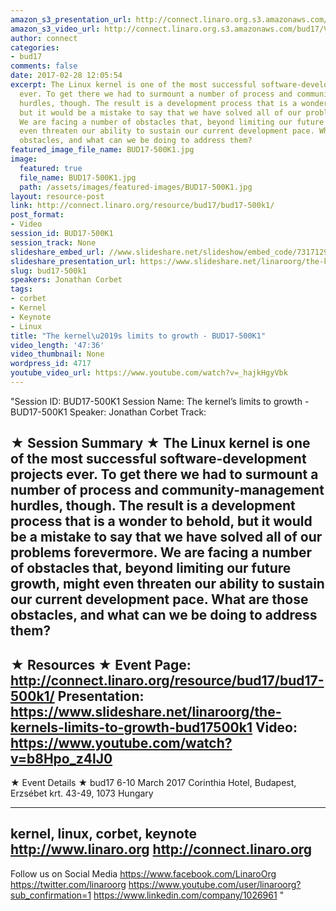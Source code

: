 ```yaml
---
amazon_s3_presentation_url: http://connect.linaro.org.s3.amazonaws.com/bud17/Presentations/BUD17-500K1-Corbet-maint.pdf
amazon_s3_video_url: http://connect.linaro.org.s3.amazonaws.com/bud17/Videos/Friday/BUD17-500K1The%20kernels%20limits%20to%20growth%20-%20Jonathan%20Corbet%20from%20LWN%20-%20BUD17-500K1.mp4
author: connect
categories:
- bud17
comments: false
date: 2017-02-28 12:05:54
excerpt: The Linux kernel is one of the most successful software-development projects
  ever. To get there we had to surmount a number of process and community-management
  hurdles, though. The result is a development process that is a wonder to behold,
  but it would be a mistake to say that we have solved all of our problems forevermore.
  We are facing a number of obstacles that, beyond limiting our future growth, might
  even threaten our ability to sustain our current development pace. What are those
  obstacles, and what can we be doing to address them?
featured_image_file_name: BUD17-500K1.jpg
image:
  featured: true
  file_name: BUD17-500K1.jpg
  path: /assets/images/featured-images/BUD17-500K1.jpg
layout: resource-post
link: http://connect.linaro.org/resource/bud17/bud17-500k1/
post_format:
- Video
session_id: BUD17-500K1
session_track: None
slideshare_embed_url: //www.slideshare.net/slideshow/embed_code/73171293
slideshare_presentation_url: https://www.slideshare.net/linaroorg/the-kernels-limits-to-growth-bud17500k1
slug: bud17-500k1
speakers: Jonathan Corbet
tags:
- corbet
- Kernel
- Keynote
- Linux
title: "The kernel\u2019s limits to growth - BUD17-500K1"
video_length: '47:36'
video_thumbnail: None
wordpress_id: 4717
youtube_video_url: https://www.youtube.com/watch?v=_hajkHgyVbk
---
```


"Session ID: BUD17-500K1
Session Name: The kernel’s limits to growth - BUD17-500K1
Speaker: Jonathan Corbet
Track: 


★ Session Summary ★
The Linux kernel is one of the most successful software-development projects ever. To get there we had to surmount a number of process and community-management hurdles, though. The result is a development process that is a wonder to behold, but it would be a mistake to say that we have solved all of our problems forevermore. We are facing a number of obstacles that, beyond limiting our future growth, might even threaten our ability to sustain our current development pace. What are those obstacles, and what can we be doing to address them?
---------------------------------------------------
★ Resources ★
Event Page: http://connect.linaro.org/resource/bud17/bud17-500k1/
Presentation: https://www.slideshare.net/linaroorg/the-kernels-limits-to-growth-bud17500k1
Video: https://www.youtube.com/watch?v=b8Hpo_z4lJ0
 ---------------------------------------------------

★ Event Details ★
bud17
6-10 March 2017
Corinthia Hotel, Budapest,
Erzsébet krt. 43-49,
1073 Hungary

---------------------------------------------------
kernel, linux, corbet, keynote
http://www.linaro.org
http://connect.linaro.org
---------------------------------------------------
Follow us on Social Media
https://www.facebook.com/LinaroOrg
https://twitter.com/linaroorg
https://www.youtube.com/user/linaroorg?sub_confirmation=1
https://www.linkedin.com/company/1026961
"